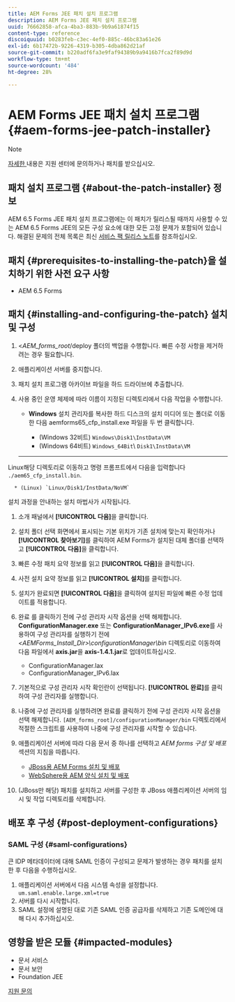 ```yaml
---
title: AEM Forms JEE 패치 설치 프로그램
description: AEM Forms JEE 패치 설치 프로그램
uuid: 76662858-afca-4ba3-883b-9b9a61874f15
content-type: reference
discoiquuid: b0283feb-c3ec-4ef0-885c-46bc83a61e26
exl-id: 6b17472b-9226-4319-b305-4dba862d21af
source-git-commit: b220adf6fa3e9faf94389b9a9416b7fca2f89d9d
workflow-type: tm+mt
source-wordcount: '484'
ht-degree: 28%

---
```


# AEM Forms JEE 패치 설치 프로그램 {#aem-forms-jee-patch-installer}

>[!NOTE]
>
>[자세한 ](https://www.adobe.com/kr/account/sign-in.supportportal.html) 내용은 지원 센터에 문의하거나 패치를 받으십시오.

## 패치 설치 프로그램 {#about-the-patch-installer} 정보

AEM 6.5 Forms JEE 패치 설치 프로그램에는 이 패치가 릴리스될 때까지 사용할 수 있는 AEM 6.5 Forms JEE의 모든 구성 요소에 대한 모든 고정 문제가 포함되어 있습니다. 해결된 문제의 전체 목록은 최신 [서비스 팩 릴리스 노트](sp-release-notes.md)를 참조하십시오.

## 패치 {#prerequisites-to-installing-the-patch}을 설치하기 위한 사전 요구 사항

* AEM 6.5 Forms

## 패치 {#installing-and-configuring-the-patch} 설치 및 구성

1. &lt;*AEM_forms_root*/deploy 폴더의 백업을 수행합니다. 빠른 수정 사항을 제거하려는 경우 필요합니다.
1. 애플리케이션 서버를 중지합니다.
1. 패치 설치 프로그램 아카이브 파일을 하드 드라이브에 추출합니다.
1. 사용 중인 운영 체제에 따라 이름이 지정된 디렉토리에서 다음 작업을 수행합니다.

   * **Windows**
설치 관리자를 복사한 하드 디스크의 설치 미디어 또는 폴더로 이동한 다음 aemforms65_cfp_install.exe 파일을 두 번 클릭합니다.

      * (Windows 32비트) `Windows\Disk1\InstData\VM`
      * (Windows 64비트) `Windows_64Bit`\ `Disk1\InstData\VM`
   * ****
Linux해당 디렉토리로 이동하고 명령 프롬프트에서 다음을 입력합니다 
`./aem65_cfp_install.bin`.

      * (Linux) `Linux/Disk1/InstData/NoVM`

   설치 과정을 안내하는 설치 마법사가 시작됩니다.

1. 소개 패널에서 **[!UICONTROL 다음]**&#x200B;을 클릭합니다.
1. 설치 폴더 선택 화면에서 표시되는 기본 위치가 기존 설치에 맞는지 확인하거나 **[!UICONTROL 찾아보기]**&#x200B;를 클릭하여 AEM Forms가 설치된 대체 폴더를 선택하고 **[!UICONTROL 다음]**&#x200B;을 클릭합니다.
1. 빠른 수정 패치 요약 정보를 읽고 **[!UICONTROL 다음]**&#x200B;을 클릭합니다.
1. 사전 설치 요약 정보를 읽고 **[!UICONTROL 설치]**&#x200B;를 클릭합니다.
1. 설치가 완료되면 **[!UICONTROL 다음]**&#x200B;을 클릭하여 설치된 파일에 빠른 수정 업데이트를 적용합니다.

1. 완료 를 클릭하기 전에 구성 관리자 시작 옵션을 선택 해제합니다. **ConfigurationManager.exe** 또는 **ConfigurationManager_IPv6.exe**&#x200B;를 사용하여 구성 관리자를 실행하기 전에 *&lt;AEMForms_Install_Dir>\configurationManager\bin* 디렉토리로 이동하여 다음 파일에서 **axis.jar**&#x200B;을 **axis-1.4.1.jar**&#x200B;로 업데이트하십시오.

   * ConfigurationManager.lax
   * ConfigurationManager_IPv6.lax

1. 기본적으로 구성 관리자 시작 확인란이 선택됩니다. **[!UICONTROL 완료]**&#x200B;를 클릭하여 구성 관리자를 실행합니다.

1. 나중에 구성 관리자를 실행하려면 완료를 클릭하기 전에 구성 관리자 시작 옵션을 선택 해제합니다. `[AEM_forms_root]/configurationManager/bin` 디렉토리에서 적절한 스크립트를 사용하여 나중에 구성 관리자를 시작할 수 있습니다.

1. 애플리케이션 서버에 따라 다음 문서 중 하나를 선택하고 *AEM forms 구성 및 배포* 섹션의 지침을 따릅니다.

   * [JBoss용 AEM Forms 설치 및 배포](http://www.adobe.com/go/learn_aemforms_installJBoss_65_kr)
   * [WebSphere용 AEM 양식 설치 및 배포](http://www.adobe.com/go/learn_aemforms_installWebSphere_65_kr)

1. (JBoss만 해당) 패치를 설치하고 서버를 구성한 후 JBoss 애플리케이션 서버의 임시 및 작업 디렉토리를 삭제합니다.

## 배포 후 구성 {#post-deployment-configurations}

### SAML 구성 {#saml-configurations}

큰 IDP 메타데이터에 대해 SAML 인증이 구성되고 문제가 발생하는 경우 패치를 설치한 후 다음을 수행하십시오.

1. 애플리케이션 서버에서 다음 시스템 속성을 설정합니다.\
   `um.saml.enable.large.xml=true`
1. 서버를 다시 시작합니다.
1. SAML 설정에 설명된 대로 기존 SAML 인증 공급자를 삭제하고 기존 도메인에 대해 다시 추가하십시오.

## 영향을 받은 모듈 {#impacted-modules}

* 문서 서비스
* 문서 보안
* Foundation JEE

[지원 문의](https://www.adobe.com/account/sign-in.supportportal.html)
